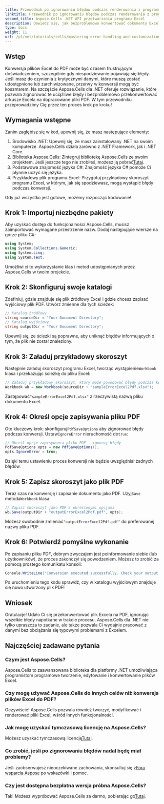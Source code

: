 ```yaml
---
title: Przewodnik po ignorowaniu błędów podczas renderowania z programu Excel do formatu PDF
linktitle: Przewodnik po ignorowaniu błędów podczas renderowania z programu Excel do formatu PDF
second_title: Aspose.Cells .NET API przetwarzania programu Excel
description: Dowiedz się, jak bezproblemowo konwertować dokumenty Excela do PDF za pomocą Aspose.Cells dla .NET, omijając błędy podczas procesu konwersji. Ten przewodnik krok po kroku zawiera jasne instrukcje i niezbędne fragmenty kodu.
type: docs
weight: 11
url: /pl/net/tutorials/cells/mastering-error-handling-and-customization/guide-ignore-errors-in-excel/
---
```

## Wstęp

Konwersja plików Excel do PDF może być czasem frustrującym doświadczeniem, szczególnie gdy niespodziewanie pojawiają się błędy. Jeśli masz do czynienia z krytycznymi danymi, które muszą zostać udostępnione lub zarchiwizowane, przerwy w konwersji mogą być koszmarem. Na szczęście Aspose.Cells dla .NET oferuje rozwiązanie, które pozwala zignorować te uciążliwe błędy i bezproblemowo przekonwertować arkusze Excela na dopracowane pliki PDF. W tym przewodniku przeprowadzimy Cię przez ten proces krok po kroku!

## Wymagania wstępne

Zanim zagłębisz się w kod, upewnij się, że masz następujące elementy:

1. Środowisko .NET: Upewnij się, że masz zainstalowany .NET na swoim komputerze. Aspose.Cells działa zarówno z .NET Framework, jak i .NET Core.
2. Biblioteka Aspose.Cells: Zintegruj bibliotekę Aspose.Cells ze swoim projektem. Jeśli jeszcze tego nie zrobiłeś, możesz ją pobrać[Tutaj](https://releases.aspose.com/cells/net/).
3. Podstawowa znajomość języka C#: Znajomość języka C# pomoże Ci płynnie uczyć się języka.
4. Przykładowy plik programu Excel: Przygotuj przykładowy skoroszyt programu Excel, w którym, jak się spodziewasz, mogą wystąpić błędy podczas konwersji.

Gdy już wszystko jest gotowe, możemy rozpocząć kodowanie!

## Krok 1: Importuj niezbędne pakiety

Aby uzyskać dostęp do funkcjonalności Aspose.Cells, musisz zaimportować wymagane przestrzenie nazw. Dodaj następujące wiersze na górze pliku C#:

```csharp
using System;
using System.Collections.Generic;
using System.Linq;
using System.Text;
```

Umożliwi ci to wykorzystanie klas i metod udostępnianych przez Aspose.Cells w twoim projekcie.

## Krok 2: Skonfiguruj swoje katalogi

Zdefiniuj, gdzie znajduje się plik źródłowy Excel i gdzie chcesz zapisać wyjściowy plik PDF. Utwórz zmienne dla tych ścieżek:

```csharp
// Katalog źródłowy
string sourceDir = "Your Document Directory";
// Katalog wyjściowy
string outputDir = "Your Document Directory";
```

Upewnij się, że ścieżki są poprawne, aby uniknąć błędów informujących o tym, że plik nie został znaleziony.

## Krok 3: Załaduj przykładowy skoroszyt

Następnie załaduj skoroszyt programu Excel, tworząc wystąpienie`Workbook` klasa i przekazując ścieżkę do pliku Excel:

```csharp
// Załaduj przykładowy skoroszyt, który może powodować błędy podczas konwersji
Workbook wb = new Workbook(sourceDir + "sampleErrorExcel2Pdf.xlsx");
```

 Zastępować`"sampleErrorExcel2Pdf.xlsx"` z rzeczywistą nazwą pliku dokumentu Excel.

## Krok 4: Określ opcje zapisywania pliku PDF

 Oto kluczowy krok: skonfiguruj`PdfSaveOptions` aby zignorować błędy podczas konwersji. Ustaw`IgnoreError` nieruchomość do`true`:

```csharp
// Określ opcje zapisywania pliku PDF — ignoruj błędy
PdfSaveOptions opts = new PdfSaveOptions();
opts.IgnoreError = true;
```

Dzięki temu ustawieniu proces konwersji nie będzie uwzględniał żadnych błędów.

## Krok 5: Zapisz skoroszyt jako plik PDF

 Teraz czas na konwersję i zapisanie dokumentu jako PDF. Użyj`Save` metoda`Workbook` klasa:

```csharp
// Zapisz skoroszyt jako PDF z określonymi opcjami
wb.Save(outputDir + "outputErrorExcel2Pdf.pdf", opts);
```

 Możesz swobodnie zmieniać`"outputErrorExcel2Pdf.pdf"` do preferowanej nazwy pliku PDF.

## Krok 6: Potwierdź pomyślne wykonanie

Po zapisaniu pliku PDF, dobrym zwyczajem jest poinformowanie siebie (lub użytkowników), że proces zakończył się powodzeniem. Możesz to zrobić za pomocą prostego komunikatu konsoli:

```csharp
Console.WriteLine("Conversion executed successfully. Check your output directory for the PDF.");
```

Po uruchomieniu tego kodu sprawdź, czy w katalogu wyjściowym znajduje się nowo utworzony plik PDF!

## Wniosek

Gratulacje! Udało Ci się przekonwertować plik Excela na PDF, ignorując wszelkie błędy napotkane w trakcie procesu. Aspose.Cells dla .NET nie tylko upraszcza to zadanie, ale także pozwala Ci wydajnie pracować z danymi bez obciążania się typowymi problemami z Excelem.

## Najczęściej zadawane pytania

### Czym jest Aspose.Cells?

Aspose.Cells to zaawansowana biblioteka dla platformy .NET umożliwiająca programistom programowe tworzenie, edytowanie i konwertowanie plików Excel.

### Czy mogę używać Aspose.Cells do innych celów niż konwersja plików Excel do PDF?

Oczywiście! Aspose.Cells pozwala również tworzyć, modyfikować i renderować pliki Excel, wśród innych funkcjonalności.

### Jak mogę uzyskać tymczasową licencję na Aspose.Cells?

 Możesz uzyskać tymczasową licencję[Tutaj](https://purchase.aspose.com/temporary-license/).

### Co zrobić, jeśli po zignorowaniu błędów nadal będę miał problemy?

 Jeśli zaobserwujesz nieoczekiwane zachowania, skonsultuj się z[Fora wsparcia Aspose](https://forum.aspose.com/c/cells/9) po wskazówki i pomoc.

### Czy jest dostępna bezpłatna wersja próbna Aspose.Cells?

 Tak! Możesz wypróbować Aspose.Cells za darmo, pobierając go[Tutaj](https://releases.aspose.com/).